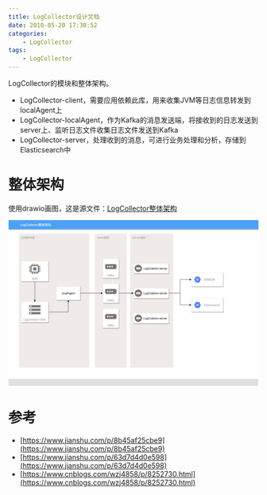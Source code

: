 ```yaml
---
title: LogCollector设计文档
date: 2010-05-20 17:30:52
categories: 
	- LogCollector
tags:
	- LogCollector
---
```


LogCollector的模块和整体架构。

<!--more-->

- LogCollector-client，需要应用依赖此库，用来收集JVM等日志信息转发到localAgent上
- LogCollector-localAgent，作为Kafka的消息发送端，将接收到的日志发送到server上、监听日志文件收集日志文件发送到Kafka
- LogCollector-server，处理收到的消息，可进行业务处理和分析，存储到Elasticsearch中

# 整体架构

使用drawio画图，这是源文件：[LogCollector整体架构](./LogCollector设计文档/LogCollector整体架构.drawio)

![](./LogCollector设计文档/LogCollector整体架构.png)

# 参考

- [https://www.jianshu.com/p/8b45af25cbe9](https://www.jianshu.com/p/8b45af25cbe9)
- [https://www.jianshu.com/p/63d7d4d0e598](https://www.jianshu.com/p/63d7d4d0e598)
- [https://www.cnblogs.com/wzj4858/p/8252730.html](https://www.cnblogs.com/wzj4858/p/8252730.html)